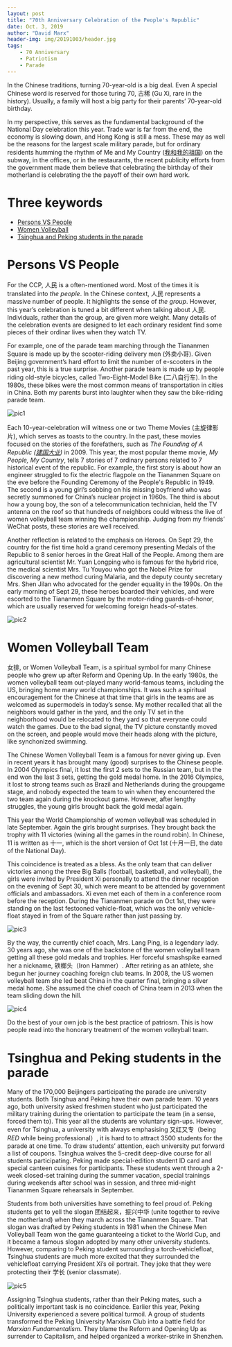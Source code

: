 ```yaml
---
layout: post
title: "70th Anniversary Celebration of the People's Republic"
date: Oct. 3, 2019
author: "David Marx"
header-img: img/20191003/header.jpg
tags:
    - 70 Anniversary
    - Patriotism
    - Parade
---
```


In the Chinese traditions, turning 70-year-old is a big deal. Even A special Chinese word is reserved for those turing 70, 古稀 (Gu Xi, rare in the history). Usually, a family will host a big party for their parents’ 70-year-old birthday.

In my perspective, this serves as the fundamental background of the National Day celebration this year. Trade war is far from the end, the economy is slowing down, and Hong Kong is still a mess. These may as well be the reasons for the largest scale military parade, but for ordinary residents humming the rhythm of Me and My Country ([我和我的祖国](https://v.qq.com/x/cover/mzc0020036349xa/f0032mfvxjg.html)) on the subway, in the offices, or in the restaurants, the recent publicity efforts from the government made them believe that celebrating the birthday of their motherland is celebrating the the payoff of their own hard work.

# Three keywords
- [Persons VS People](#persons-vs-people)
- [Women Volleyball](#women-volleyball-team)
- [Tsinghua and Peking students in the parade](#tsinghua-and-peking-students-in-the-parade)

# Persons VS People

For the CCP, 人民 is a often-mentioned word. Most of the times it is translated into *the people*. In the Chinese context, 人民 represents a massive number of people. It highlights the sense of *the group*. However, this year’s celebration is tuned a bit different when talking about 人民. Individuals, rather than the group, are given more weight. Many details of the celebration events are designed to let each ordinary resident find some pieces of their ordinar lives when they watch TV.

For example, one of the parade team marching through the Tiananmen Square is made up by the scooter-riding delivery men (外卖小哥). Given Beijing government’s hard effort to limit the number of e-scooters in the past year, this is a true surprise. Another parade team is made up by people riding old-style bicycles, called Two-Eight-Model Bike (二八自行车). In the 1980s, these bikes were the most common means of transportation in cities in China. Both my parents burst into laughter when they saw the bike-riding parade team.

![pic1](https://david-chi-zhang.github.io/MReview/img/20191003/Pic1.jpg)

Each 10-year-celebration will witness one or two Theme Movies (主旋律影片), which serves as toasts to the country. In the past, these movies focused on the stories of the forefathers, such as *The Founding of A Republic ([建国大业](https://v.qq.com/x/cover/wy6hc6zmivc1ehu/r00104XVFyV.html))* in 2009. This year, the most popular theme movie, *My People, My Country*, tells 7 stories of 7 ordinary persons related to 7 historical event of the republic. For example, the first story is about how an engineer struggled to fix the electric flagpole on the Tiananmen Square on the eve before the Founding Ceremony of the People's Republic in 1949. The second is a young girl’s sobbing on his missing boyfriend who was secretly summoned for China’s nuclear project in 1960s. The third is about how a young boy, the son of a telecommunication technician, held the TV antenna on the roof so that hundreds of neighbors could witness the live of women volleyball team winning the championship. Judging from my friends’ WeChat posts, these stories are well received.

Another reflection is related to the emphasis on Heroes. On Sept 29, the country for the fist time hold a grand ceremony presenting Medals of the Republic to 8 senior heroes in the Great Hall of the People. Among them are agricultural scientist Mr. Yuan Longping who is famous for the hybrid rice, the medical scientist Mrs. Tu Youyou who got the Nobel Prize for discovering a new method curing Malaria, and the deputy county secretary Mrs. Shen Jilan who advocated for the gender equality in the 1990s. On the early morning of Sept 29, these heroes boarded their vehicles, and were escorted to the Tiananmen Square by the motor-riding guards-of-honor, which are usually reserved for welcoming foreign heads-of-states.

![pic2](https://david-chi-zhang.github.io/MReview/img/20191003/Pic2.jpg)


# Women Volleyball Team

女排, or Women Volleyball Team, is a spiritual symbol for many Chinese people who grew up after Reform and Opening Up. In the early 1980s, the women volleyball team out-played many world-famous teams, including the US, bringing home many world championships. It was such a spiritual encouragement for the Chinese at that time that girls in the teams are as welcomed as supermodels in today’s sense. My mother recalled that all the neighbors would gather in the yard, and the only TV set in the neighborhood would be relocated to they yard so that everyone could watch the games. Due to the bad signal, the TV picture constantly moved on the screen, and people would move their heads along with the picture, like synchonized swimming.  

The Chinese Women Volleyball Team is a famous for never giving up. Even in recent years it has brought many (good) surprises to the Chinese people. In 2004 Olympics final, it lost the first 2 sets to the Russian team, but in the end won the last 3 sets, getting the gold medal home. In the 2016 Olympics, it lost to strong teams such as Brazil and Netherlands during the groupgame stage, and nobody expected the team to win when they encountered the two team again during the knockout game. However, after lengthy struggles, the young girls brought back the gold medal again.

This year the World Championship of women volleyball was scheduled in late September. Again the girls brought surprises. They brought back the trophy with 11 victories (wining all the games in the round robin). In Chinese, 11 is written as 十一, which is the short version of Oct 1st (十月一日, the date of the National Day).

This coincidence is treated as a bless. As the only team that can deliver victories among the three Big Balls (football, basketball, and volleyball), the girls were invited by President Xi personally to attend the dinner reception on the evening of Sept 30, which were meant to be attended by government officials and ambassadors. Xi even met each of them in a conference room before the reception. During the Tiananmen parade on Oct 1st, they were standing on the last festooned vehicle-float, which was the only vehicle-float stayed in from of the Square rather than just passing by.

![pic3](https://david-chi-zhang.github.io/MReview/img/20191003/Pic3.jpg)

By the way, the currently chief coach, Mrs. Lang Ping, is a legendary lady. 30 years ago, she was one of the backstone of the women volleyball team getting all these gold medals and trophies. Her forceful smashspike earned her a nickname, 铁榔头（Iron Hammer）. After retiring as an athlete, she begun her journey coaching foreign club teams. In 2008, the US women volleyball team she led beat China in the quarter final, bringing a silver medal home. She assumed the chief coach of China team in 2013 when the team sliding down the hill.

![pic4](https://david-chi-zhang.github.io/MReview/img/20191003/Pic4.jpg)

Do the best of your own job is the best practice of patriosm. This is how people read into the honorary treatment of the women volleyball team.


# Tsinghua and Peking students in the parade

Many of the 170,000 Beijingers participating the parade are university students. Both Tsinghua and Peking have their own parade team. 10 years ago, both university asked freshmen student who just participated the military training during the orientation to participate the team (in a sense, forced them to). This year all the students are voluntary sign-ups. However, even for Tsinghua, a university with always emphasising 又红又专（being *RED* while being professional）, it is hard to to attract 3500 students for the parade at one time. To draw students’ attention, each university put forward a list of coupons. Tsinghua waives the 5-credit deep-dive course for all students participating. Peking made special-edition student ID card and special canteen cuisines for participants. These students went through a 2-week closed-set training during the summer vacation, special trainings during weekends after school was in session, and three mid-night Tiananmen Square rehearsals in September.

Students from both universities have something to feel proud of. Peking students get to yell the slogan 团结起来，振兴中华 (unite together to revive the motherland) when they march across the Tiananmen Square. That slogan was drafted by Peking students in 1981 when the Chinese Men Volleyball Team won the game guaranteeing a ticket to the World Cup, and it became a famous slogan adopted by many other university students. However, comparing to Peking student surrounding a torch-vehiclefloat, Tsinghua students are much more excited that they surrounded the vehiclefloat carrying President Xi’s oil portrait. They joke that they were protecting their 学长 (senior classmate).

![pic5](https://david-chi-zhang.github.io/MReview/img/20191003/Pic5.jpg)

Assigning Tsinghua students, rather than their Peking mates,  such a politically important task is no coincidence. Earlier this year, Peking University experienced a severe political turmoil. A group of students transformed the Peking University Marxism Club into a battle field for *Marxian Fundamentalism*. They blame the Reform and Opening Up as surrender to Capitalism, and helped organized a worker-strike in Shenzhen.
